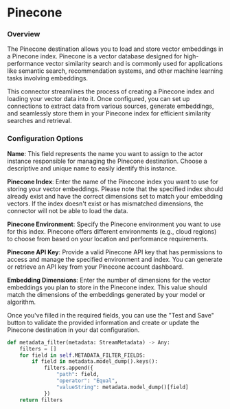 # Pinecone

### Overview

The Pinecone destination allows you to load and store vector embeddings in a Pinecone index. Pinecone is a vector database designed for high-performance vector similarity search and is commonly used for applications like semantic search, recommendation systems, and other machine learning tasks involving embeddings.

This connector streamlines the process of creating a Pinecone index and loading your vector data into it. Once configured, you can set up connections to extract data from various sources, generate embeddings, and seamlessly store them in your Pinecone index for efficient similarity searches and retrieval.

### Configuration Options

**Name**: This field represents the name you want to assign to the actor instance responsible for managing the Pinecone destination. Choose a descriptive and unique name to easily identify this instance.

**Pinecone Index**: Enter the name of the Pinecone index you want to use for storing your vector embeddings. Please note that the specified index should already exist and have the correct dimensions set to match your embedding vectors. If the index doesn't exist or has mismatched dimensions, the connector will not be able to load the data.

**Pinecone Environment**: Specify the Pinecone environment you want to use for this index. Pinecone offers different environments (e.g., cloud regions) to choose from based on your location and performance requirements.

**Pinecone API Key**: Provide a valid Pinecone API key that has permissions to access and manage the specified environment and index. You can generate or retrieve an API key from your Pinecone account dashboard.

**Embedding Dimensions**: Enter the number of dimensions for the vector embeddings you plan to store in the Pinecone index. This value should match the dimensions of the embeddings generated by your model or algorithm.

Once you've filled in the required fields, you can use the "Test and Save" button to validate the provided information and create or update the Pinecone destination in your dat configuration.

```python
def metadata_filter(metadata: StreamMetadata) -> Any:
    filters = []
    for field in self.METADATA_FILTER_FIELDS:
        if field in metadata.model_dump().keys():
            filters.append({
                "path": field,
                "operator": "Equal",
                "valueString": metadata.model_dump()[field]
            })
    return filters
```